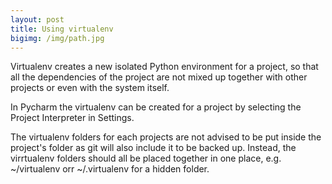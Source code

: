 ```yaml
---
layout: post
title: Using virtualenv
bigimg: /img/path.jpg
---
```


Virtualenv creates a new isolated Python environment for a project, so that all the dependencies of the project are not mixed up together with other projects or even with the system itself. 

In Pycharm the virtualenv can be created for a project by selecting the Project Interpreter in Settings.

The virtualenv folders for each projects are not advised to be put inside the project's folder as git will also include it to be backed up. Instead, the virrtualenv folders should all be placed together in one place, e.g. ~/virtualenv orr ~/.virtualenv for a hidden folder.
